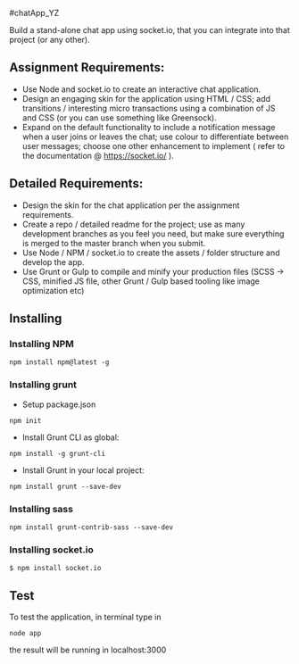 #chatApp_YZ

Build a stand-alone chat app using socket.io, that you can integrate into that project (or any other).

## Assignment Requirements:

* Use Node and socket.io to create an interactive chat application.
* Design an engaging skin for the application using HTML / CSS; add transitions / interesting micro transactions using a combination of JS and CSS (or you can use something like Greensock).
* Expand on the default functionality to include a notification message when a user joins or leaves the chat; use colour to differentiate between user messages; choose one other enhancement to implement ( refer to the documentation @ https://socket.io/ ).

## Detailed Requirements:
* Design the skin for the chat application per the assignment requirements.
* Create a repo / detailed readme for the project; use as many development branches
as you feel you need, but make sure everything is merged to the master branch when
you submit.
* Use Node / NPM / socket.io to create the assets / folder structure and
develop the app.
* Use Grunt or Gulp to compile and minify your production files (SCSS -> CSS, minified
JS file, other Grunt / Gulp based tooling like image optimization etc)


## Installing
### Installing NPM

```
npm install npm@latest -g
```

### Installing grunt
* Setup package.json
```
npm init
```
* Install Grunt CLI as global:
```
npm install -g grunt-cli
```

* Install Grunt in your local project:
```
npm install grunt --save-dev
```

### Installing sass
```
npm install grunt-contrib-sass --save-dev
```

### Installing socket.io

```
$ npm install socket.io
```

## Test

To test the application, in terminal type in
```
node app
```

the result will be running in localhost:3000
